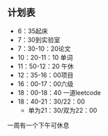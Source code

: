 ## 计划表

- 6：35起床
- 7：30到实验室
- 7：30-10：20论文
- 10：20-11：10 单词
- 11：50-12：20 午休
- 12：35-16：00项目
- 16：00-17：00六级
- 18：00-18：40 一道leetcode
- 18：40-21：30/22：00
  - 单为21：30/双为22：00

一周有一个下午可休息